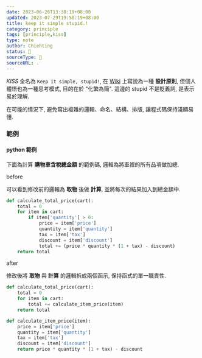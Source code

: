 ```yaml
---
date: 2023-06-26T13:38:19+08:00
updated: 2023-07-29T19:58:19+08:00
title: keep it simple stupid.!
category: principle
tags: [principle,kiss]
type: note
author: Chiehting
status: 🌲
sourceType: 📜️
sourceURL: .
---
```


*KISS* 全名為 `Keep it simple, stupid!`, 在 [Wiki](https://en.wikipedia.org/wiki/KISS_principle) 上寫說為一種 **設計原則**, 但個人體悟也為一種思考模式, 目的在於 "化繁為簡". 這邊的 stupid 不是貶義詞, 是表示易於理解.

在可能的情況下, 避免寫出複雜的邏輯、命名、結構、排版, 讓程式碼保持淺顯易懂.

<!--more-->

### 範例

#### python 範例

下面為計算 **購物車含稅總金額** 的範例碼, 邏輯為將車裡的所有品項做加總.

before

可以看到修改前的邏輯為 **取物** 後做 **計算**, 並將每次的結果加入到總金額中.

```python
def calculate_total_price(cart):
    total = 0
    for item in cart:
        if item['quantity'] > 0:
            price = item['price']
            quantity = item['quantity']
            tax = item['tax']
            discount = item['discount']
            total += (price * quantity * (1 + tax) - discount)
    return total
```

after

修改後將 **取物** 與 **計算** 的邏輯拆成兩個函示, 保持函式的單一職責性.

```python
def calculate_total_price(cart):
    total = 0
    for item in cart:
        total += calculate_item_price(item)
    return total

def calculate_item_price(item):
    price = item['price']
    quantity = item['quantity']
    tax = item['tax']
    discount = item['discount']
    return price * quantity * (1 + tax) - discount

```